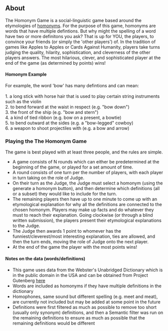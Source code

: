 ## About
The Homonym Game is a social-linguistic game based around the etymologies of [homonyms](https://en.wikipedia.org/wiki/Homonym). For the purpose of this game, homonyms are words that have multiple defintions. But why might the spelling of a word have two or more definitons you ask? That is up for YOU, the players, to convince your friends (or simply the 'other players') of. In the tradition of games like Apples to Apples or Cards Against Humanity, players take turns judging the quality, hilarity, sophistication, and cleverness of the other players answers. The most hilarious, clever, and sophisticated player at the end of the game (as determined by points) wins! 

#### Homonym Example
For example, the word 'bow' has many defintions and can mean:
<br>
<br>1. a long stick with horse hair that is used to play certain string instruments such as the violin
<br>2. to bend forward at the waist in respect (e.g. "bow down")
<br>3. the front of the ship (e.g. "bow and stern")
<br>4. a kind of tied ribbon (e.g. bow on a present, a bowtie)
<br>5. to bend outward at the sides (e.g. a "bow-legged" cowboy)
<br>6. a weapon to shoot projectiles with (e.g. a bow and arrow)

### Playing the The Homonym Game
The game is best played with at least three people, and the rules are simple.

* A game consists of N rounds which can either be predetermined at the beginning of the game, or played for a set amount of time.
* A round consists of one turn per the number of players, with each player in turn taking on the role of Judge.
* On their turn as the Judge, the Judge must select a homonym (using the generate a homonym button), and then determine which definitions (all or a subset) they would like to include for the turn.
* The remaining players then have up to one minute to come up with an etymological explanation for why all the definitions are connected to the chosen homonym. Players may make up facts and do whatever they must to reach their explanation. Going clockwise (or through a blind written submission), the players present their etymological explanations to the Judge.
* The Judge then awards 1 point to whomever has the funniest/cleverest/most interesting explanation, ties are allowed, and then the turn ends, moving the role of Judge onto the next player.
* At the end of the game the player with the most points wins!


#### Notes on the data (words/definitions)
* This game uses data from the Webster's Unabridged Dictionary which is in the public domain in the USA and can be obtained from Project Gutenberg [here](https://www.gutenberg.org/ebooks/29765)
* Words are included as homonyms if they have multiple definitions in the dictionary
* Homophones, same sound but different spelling (e.g. meet and meat), are currently not included but may be added at some point in the future 
* Definitions were first filtered as much as possible to remove too short (usually only synonym) definitions, and then a Semantic filter was run on the remaining definitions to ensure as much as possible that the remaining definitions would be different
